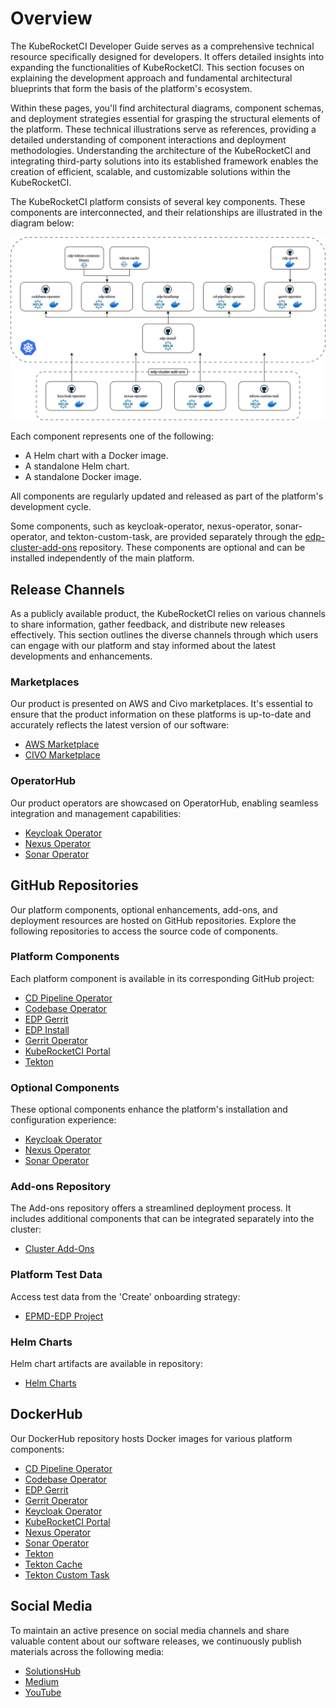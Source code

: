# Overview

<head>
  <link rel="canonical" href="https://docs.kuberocketci.io/docs/developer-guide/" />
</head>

The KubeRocketCI Developer Guide serves as a comprehensive technical resource specifically designed for developers. It offers detailed insights into expanding the functionalities of KubeRocketCI. This section focuses on explaining the development approach and fundamental architectural blueprints that form the basis of the platform's ecosystem.

Within these pages, you'll find architectural diagrams, component schemas, and deployment strategies essential for grasping the structural elements of the platform. These technical illustrations serve as references, providing a detailed understanding of component interactions and deployment methodologies. Understanding the architecture of the KubeRocketCI and integrating third-party solutions into its established framework enables the creation of efficient, scalable, and customizable solutions within the KubeRocketCI.

The KubeRocketCI platform consists of several key components. These components are interconnected, and their relationships are illustrated in the diagram below:

![KubeRocketCI Components Diagram](../assets/developer-guide/architecture/components.svg)

Each component represents one of the following:

- A Helm chart with a Docker image.
- A standalone Helm chart.
- A standalone Docker image.

All components are regularly updated and released as part of the platform's development cycle.

Some components, such as keycloak-operator, nexus-operator, sonar-operator, and tekton-custom-task, are provided separately through the [edp-cluster-add-ons](https://github.com/epam/edp-cluster-add-ons) repository. These components are optional and can be installed independently of the main platform.

## Release Channels

As a publicly available product, the KubeRocketCI relies on various channels to share information, gather feedback, and distribute new releases effectively. This section outlines the diverse channels through which users can engage with our platform and stay informed about the latest developments and enhancements.

### Marketplaces

Our product is presented on AWS and Civo marketplaces. It's essential to ensure that the product information on these platforms is up-to-date and accurately reflects the latest version of our software:

- [AWS Marketplace](https://aws.amazon.com/marketplace/pp/prodview-u7xcz6pvwwwoa)
- [CIVO Marketplace](https://www.civo.com/marketplace/edp)

### OperatorHub

Our product operators are showcased on OperatorHub, enabling seamless integration and management capabilities:

- [Keycloak Operator](https://operatorhub.io/operator/edp-keycloak-operator)
- [Nexus Operator](https://operatorhub.io/operator/nexus-operator)
- [Sonar Operator](https://operatorhub.io/operator/sonar-operator)

## GitHub Repositories

Our platform components, optional enhancements, add-ons, and deployment resources are hosted on GitHub repositories. Explore the following repositories to access the source code of components.

### Platform Components

Each platform component is available in its corresponding GitHub project:

- [CD Pipeline Operator](https://github.com/epam/edp-cd-pipeline-operator/releases)
- [Codebase Operator](https://github.com/epam/edp-codebase-operator/releases)
- [EDP Gerrit](https://github.com/epam/edp-gerrit)
- [EDP Install](https://github.com/epam/edp-install/releases)
- [Gerrit Operator](https://github.com/epam/edp-gerrit-operator/releases)
- [KubeRocketCI Portal](https://github.com/epam/edp-headlamp/releases)
- [Tekton](https://github.com/epam/edp-tekton/releases)

### Optional Components

These optional components enhance the platform's installation and configuration experience:

- [Keycloak Operator](https://github.com/epam/edp-keycloak-operator/releases)
- [Nexus Operator](https://github.com/epam/edp-nexus-operator/releases)
- [Sonar Operator](https://github.com/epam/edp-sonar-operator/releases)

### Add-ons Repository

The Add-ons repository offers a streamlined deployment process. It includes additional components that can be integrated separately into the cluster:

- [Cluster Add-Ons](https://github.com/epam/edp-cluster-add-ons)

### Platform Test Data

Access test data from the 'Create' onboarding strategy:

- [EPMD-EDP Project](https://github.com/epmd-edp)

### Helm Charts

Helm chart artifacts are available in repository:

- [Helm Charts](https://github.com/epam/edp-helm-charts)

## DockerHub

Our DockerHub repository hosts Docker images for various platform components:

- [CD Pipeline Operator](https://hub.docker.com/repository/docker/epamedp/cd-pipeline-operator/)
- [Codebase Operator](https://hub.docker.com/repository/docker/epamedp/codebase-operator/)
- [EDP Gerrit](https://hub.docker.com/r/epamedp/edp-gerrit)
- [Gerrit Operator](https://hub.docker.com/repository/docker/epamedp/gerrit-operator)
- [Keycloak Operator](https://hub.docker.com/repository/docker/epamedp/keycloak-operator/)
- [KubeRocketCI Portal](https://hub.docker.com/repository/docker/epamedp/edp-headlamp/)
- [Nexus Operator](https://hub.docker.com/repository/docker/epamedp/nexus-operator/)
- [Sonar Operator](https://hub.docker.com/repository/docker/epamedp/sonar-operator/)
- [Tekton](https://hub.docker.com/repository/docker/epamedp/edp-tekton)
- [Tekton Cache](https://hub.docker.com/repository/docker/epamedp/tekton-cache)
- [Tekton Custom Task](https://hub.docker.com/repository/docker/epamedp/tekton-custom-task)

## Social Media

To maintain an active presence on social media channels and share valuable content about our software releases, we continuously publish materials across the following media:

- [SolutionsHub](https://solutionshub.epam.com/solution/epam-delivery-platform)
- [Medium](https://medium.com/epam-delivery-platform)
- [YouTube](https://www.youtube.com/@theplatformteam)
